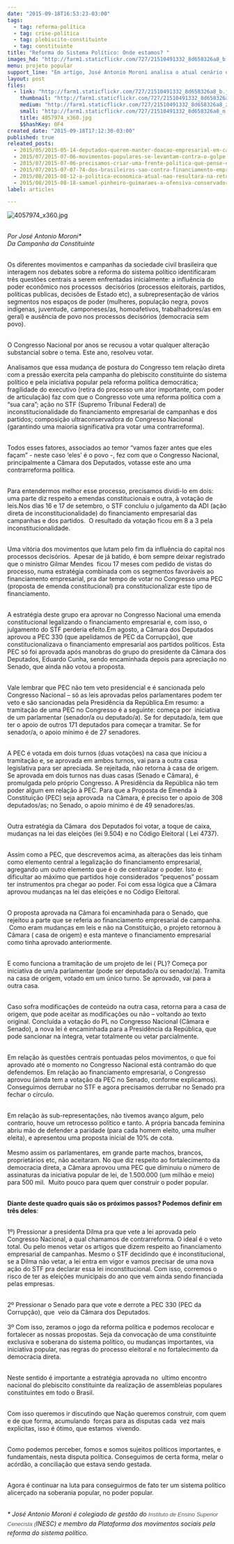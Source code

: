 ```yaml
---
date: "2015-09-18T16:53:23-03:00"
tags:
  - tag: reforma-política
  - tag: crise-política
  - tag: plebiscito-constituinte
  - tag: constituinte
title: "Reforma do Sistema Político: Onde estamos? "
images_hd: "http://farm1.staticflickr.com/727/21510491332_8d658326a8_b.jpg"
menu: projeto popular
support_line: "Em artigo, José Antonio Moroni analisa o atual cenário do Congresso Nacional. "
layout: post
files:
  - link: "http://farm1.staticflickr.com/727/21510491332_8d658326a8_b.jpg"
    thumbnail: "http://farm1.staticflickr.com/727/21510491332_8d658326a8_t.jpg"
    medium: "http://farm1.staticflickr.com/727/21510491332_8d658326a8_z.jpg"
    small: "http://farm1.staticflickr.com/727/21510491332_8d658326a8_n.jpg"
    title: 4057974_x360.jpg
    $$hashKey: 0F4
created_date: "2015-09-18T17:12:30-03:00"
published: true
releated_posts:
  - 2015/05/2015-05-14-deputados-querem-manter-doacao-empresarial-em-campanhas.md
  - 2015/07/2015-07-06-movimentos-populares-se-levantam-contra-o-golpe.md
  - 2015/07/2015-07-06-precisamos-criar-uma-frente-politica-que-pense-o-futuro-e-tenha-um-projeto-alternativo-ao-da-burguesia-diz-stedile.md
  - 2015/07/2015-07-07-74-dos-brasileiros-sao-contra-financiamento-empresarial-de-campanhas-diz-datafolha.md
  - 2015/08/2015-08-12-a-politica-economica-atual-nao-resultara-na-retomada-do-crescimento-diz-marcio-pochmann.md
  - 2015/08/2015-08-18-samuel-pinheiro-guimaraes-a-ofensiva-conservadora-e-as-crises.md
label: articles

---
```

<p><img alt="4057974_x360.jpg" src="http://farm1.staticflickr.com/727/21510491332_8d658326a8_b.jpg" /></p>

<p><br />
<em>Por Jos&eacute; Antonio Moroni*<br />
Da Campanha da Constituinte&nbsp;</em></p>

<p><br />
Os diferentes movimentos e campanhas da sociedade civil brasileira que interagem nos debates sobre a reforma do sistema pol&iacute;tico identificaram tr&ecirc;s quest&otilde;es centrais a serem enfrentadas inicialmente: a influ&ecirc;ncia do poder econ&ocirc;mico nos processos &nbsp;decis&oacute;rios (processos eleitorais, partidos, pol&iacute;ticas publicas, decis&otilde;es de Estado etc), a subrepresenta&ccedil;&atilde;o de v&aacute;rios segmentos nos espa&ccedil;os de poder (mulheres, popula&ccedil;&atilde;o negra, povos ind&iacute;genas, juventude, camponeses/as, homoafetivos,&nbsp;trabalhadores/as em geral) e aus&ecirc;ncia de povo nos processos decis&oacute;rios (democracia sem povo).&nbsp;</p>

<p><br />
O Congresso Nacional por anos se recusou a votar qualquer altera&ccedil;&atilde;o substancial sobre o tema. Este ano, resolveu votar.<br />
<br />
Analisamos que essa mudan&ccedil;a de postura do Congresso tem rela&ccedil;&atilde;o direta com a press&atilde;o exercita pela campanha do plebiscito constituinte do sistema pol&iacute;tico e pela iniciativa popular pela reforma&nbsp;pol&iacute;tica&nbsp;democr&aacute;tica; fragilidade do executivo (retira do processo um ator importante, com poder de articula&ccedil;&atilde;o) faz com que o Congresso vote uma reforma pol&iacute;tica com a &ldquo;sua cara&rdquo;; a&ccedil;&atilde;o no STF (Supremo Tribunal Federal) de inconstitucionalidade do financiamento empresarial de campanhas e dos partidos; composi&ccedil;&atilde;o ultraconservadora do Congresso Nacional (garantindo uma maioria significativa pra votar uma contrarreforma).</p>

<p><br />
Todos esses fatores, associados ao temor &ldquo;vamos fazer antes que eles fa&ccedil;am&rdquo; - neste caso &lsquo;eles&rsquo; &eacute; o povo -, fez com que o Congresso Nacional, principalmente a C&acirc;mara dos Deputados, votasse este ano uma contrarreforma pol&iacute;tica.</p>

<p><br />
Para entendermos melhor esse processo, precisamos dividi-lo em dois: uma parte diz respeito a emendas constitucionais e outra, &agrave; vota&ccedil;&atilde;o de leis.Nos dias 16 e 17 de setembro, o STF concluiu o julgamento da ADI (a&ccedil;&atilde;o direta de inconstitucionalidade) do financiamento empresarial das campanhas e dos partidos. &nbsp;O resultado da vota&ccedil;&atilde;o ficou em 8 a 3 pela inconstitucionalidade.</p>

<p><br />
Uma vit&oacute;ria dos movimentos que lutam pelo fim da influ&ecirc;ncia do capital nos processos decis&oacute;rios. &nbsp;Apesar de j&aacute; batido, &eacute; bom sempre deixar registrado que o ministro Gilmar Mendes &nbsp;ficou 17 meses com pedido de vistas do processo, numa estrat&eacute;gia combinada com os segmentos favor&aacute;veis ao financiamento empresarial, pra dar tempo de votar no Congresso uma PEC (proposta de emenda constitucional) pra constitucionalizar este tipo de financiamento.</p>

<p><br />
A estrat&eacute;gia deste grupo era aprovar no Congresso Nacional uma emenda constitucional legalizando o financiamento empresarial e, com isso, o julgamento do STF perderia efeito.Em agosto, a C&acirc;mara dos Deputados aprovou a PEC 330 (que apelidamos de PEC da Corrup&ccedil;&atilde;o), que constitucionalizava o financiamento empresarial aos partidos pol&iacute;ticos. Esta PEC s&oacute; foi aprovada ap&oacute;s manobras do grupo do presidente da C&acirc;mara dos Deputados, Eduardo Cunha, sendo encaminhada depois para aprecia&ccedil;&atilde;o no Senado, que ainda n&atilde;o votou a proposta.</p>

<p><br />
Vale lembrar que PEC n&atilde;o tem veto presidencial e &eacute; sancionada pelo Congresso Nacional &ndash; s&oacute; as leis aprovadas pelos parlamentares podem ter veto e s&atilde;o sancionadas pela Presid&ecirc;ncia da Rep&uacute;blica.Em resumo: a tramita&ccedil;&atilde;o de uma PEC no Congresso &eacute; a seguinte: come&ccedil;a por &nbsp;iniciativa de um parlamentar (senador/a ou deputado/a). Se for deputado/a, tem que ter o apoio de outros 171 deputados para come&ccedil;ar a tramitar. Se for senador/a, o apoio m&iacute;nimo &eacute; de 27 senadores.</p>

<p><br />
A PEC &eacute; votada em dois turnos (duas vota&ccedil;&otilde;es) na casa que iniciou a tramita&ccedil;&atilde;o e, se aprovada em ambos turnos, vai para a outra casa legislativa para ser apreciada. Se rejeitada, n&atilde;o retorna &agrave; casa de origem. Se aprovada em dois turnos nas duas casas (Senado e C&acirc;mara), &eacute; promulgada pelo pr&oacute;prio Congresso. A Presid&ecirc;ncia da Rep&uacute;blica n&atilde;o tem poder algum em rela&ccedil;&atilde;o &agrave; PEC. Para que a Proposta de Emenda &agrave; Constitui&ccedil;&atilde;o (PEC) seja aprovada &nbsp;na C&acirc;mara, &eacute; preciso ter o apoio de 308 deputados/as; no Senado, o apoio m&iacute;nimo &eacute; de 49 senadores/as.&nbsp;</p>

<p><br />
Outra estrat&eacute;gia da C&acirc;mara &nbsp;dos Deputados foi votar, a toque de caixa, mudan&ccedil;as na lei das elei&ccedil;&otilde;es (lei 9.504) e no C&oacute;digo Eleitoral ( Lei 4737). &nbsp;</p>

<p><br />
Assim como a PEC, que descrevemos acima, as altera&ccedil;&otilde;es das leis tinham como elemento central a legaliza&ccedil;&atilde;o do financiamento empresarial, agregando um outro elemento que &eacute; o de centralizar o poder. Isto &eacute;: dificultar ao m&aacute;ximo que partidos hoje considerados &ldquo;pequenos&rdquo; possam ter instrumentos pra chegar ao poder. Foi com essa l&oacute;gica que a C&acirc;mara aprovou mudan&ccedil;as na lei das elei&ccedil;&otilde;es e no C&oacute;digo Eleitoral.</p>

<p><br />
O proposta aprovada na C&acirc;mara foi encaminhada para o Senado, que rejeitou a parte que se referia ao financiamento empresarial de campanha. &nbsp;Como eram mudan&ccedil;as em leis e n&atilde;o na Constitui&ccedil;&atilde;o, o projeto retornou &agrave; C&acirc;mara ( casa de origem) e esta manteve o financiamento empresarial como tinha aprovado anteriormente.&nbsp;</p>

<p><br />
E como funciona a tramita&ccedil;&atilde;o de um projeto de lei ( PL)? Come&ccedil;a por iniciativa de um/a parlamentar (pode ser deputado/a ou senador/a). Tramita na casa de origem, votado em um &uacute;nico turno. Se aprovado, vai para a outra casa.</p>

<p><br />
Caso sofra modifica&ccedil;&otilde;es de conte&uacute;do na outra casa, retorna para a casa de origem, que pode aceitar as modifica&ccedil;&otilde;es ou n&atilde;o &ndash; voltando ao texto original. Conclu&iacute;da a vota&ccedil;&atilde;o do PL no Congresso Nacional (C&acirc;mara e Senado), a nova lei &eacute; encaminhada para a Presid&ecirc;ncia da Rep&uacute;blica, que pode sancionar na &iacute;ntegra, vetar totalmente ou vetar parcialmente.&nbsp;</p>

<p><br />
Em rela&ccedil;&atilde;o &agrave;s quest&otilde;es centrais pontuadas pelos movimentos, o que foi aprovado at&eacute; o momento no Congresso Nacional est&aacute; contram&atilde;o do que defendemos. Em rela&ccedil;&atilde;o ao financiamento empresarial, o Congresso aprovou (ainda tem a vota&ccedil;&atilde;o da PEC no Senado, conforme explicamos). Conseguimos derrubar no STF e agora precisamos derrubar no Senado pra fechar o c&iacute;rculo.</p>

<p><br />
Em rela&ccedil;&atilde;o &agrave;s sub-representa&ccedil;&otilde;es, n&atilde;o tivemos avan&ccedil;o algum, pelo contrario, houve um retrocesso pol&iacute;tico e tanto. A pr&oacute;pria bancada feminina abriu m&atilde;o de defender a paridade (para cada homem eleito, uma mulher eleita), e apresentou uma proposta inicial de 10% de cota.<br />
<br />
Mesmo assim os parlamentares, em grande parte machos, brancos, propriet&aacute;rios etc, n&atilde;o aceitaram. No que diz respeito ao fortalecimento da democracia direta, a C&acirc;mara aprovou uma PEC que diminuiu o n&uacute;mero de assinaturas da iniciativa popular de lei, de 1.500.000 (um milh&atilde;o e meio) para 500 mil. &nbsp;Muito pouco para quem quer construir o poder popular.</p>

<p><br />
<strong>Diante deste quadro quais s&atilde;o os pr&oacute;ximos passos? Podemos definir em tr&ecirc;s deles</strong>:</p>

<p><br />
1&ordm;) Pressionar a presidenta Dilma pra que vete a lei aprovada pelo Congresso Nacional, a qual chamamos de contrarreforma. O ideal &eacute; o veto total. Ou pelo menos vetar os artigos que dizem respeito ao financiamento empresarial de campanhas. Mesmo o STF decidindo que &eacute; inconstitucional, se a Dilma n&atilde;o vetar, a lei entra em vigor e vamos precisar de uma nova a&ccedil;&atilde;o do STF pra declarar essa lei inconstitucional. Com isso, corremos o risco de ter as elei&ccedil;&otilde;es municipais do ano que vem ainda sendo financiada pelas empresas.</p>

<p><br />
2&ordm; Pressionar o Senado para que vote e derrote a PEC 330 (PEC da Corrup&ccedil;&atilde;o), que &nbsp;veio da C&acirc;mara dos Deputados.<br />
<br />
3&ordm; Com isso, zeramos o jogo da reforma pol&iacute;tica e podemos recolocar e fortalecer as nossas propostas. Seja da convoca&ccedil;&atilde;o de uma constituinte exclusiva e soberana do sistema pol&iacute;tico, ou mudan&ccedil;as importantes, via iniciativa popular, nas regras do processo eleitoral e no fortalecimento da democracia direta.</p>

<p><br />
Neste sentido &eacute; importante a estrat&eacute;gia aprovada no &nbsp;ultimo encontro nacional do plebiscito constituinte da realiza&ccedil;&atilde;o de assembleias populares constituintes em todo o Brasil. &nbsp;</p>

<p><br />
Com isso queremos ir discutindo que Na&ccedil;&atilde;o queremos construir, com quem e de que forma, acumulando &nbsp;for&ccedil;as para as disputas cada &nbsp;vez mais explicitas, isso &eacute; &oacute;timo, que estamos &nbsp;vivendo.</p>

<p><br />
Como podemos perceber, fomos e somos sujeitos pol&iacute;ticos importantes, e fundamentais, nesta disputa pol&iacute;tica. Conseguimos de certa forma, melar o ac&oacute;rd&atilde;o, a concilia&ccedil;&atilde;o que estava sendo gestada.</p>

<p><br />
Agora &eacute; continuar na luta para conseguirmos de fato ter um sistema pol&iacute;tico alicer&ccedil;ado na soberania popular, no poder popular.&nbsp;</p>

<p><br />
<span style="line-height: 20.8px;"><em>*&nbsp;Jos&eacute; Antonio Moroni &eacute; colegiado de gest&atilde;o do </em></span><em><span style="font-size: small; color: rgb(84, 84, 84); font-family: arial, sans-serif; line-height: 16.5455px;">Instituto de Ensino Superior Cenecista (</span><span style="line-height: 1.6;">I</span><span style="line-height: 20.8px;">NESC) e membro da Plataforma dos movimentos sociais pela reforma do sistema pol&iacute;tico.</span></em></p>
